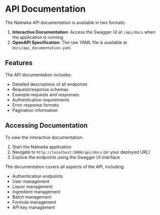 # API Documentation

The Nalewka API documentation is available in two formats:

1. **Interactive Documentation**: Access the Swagger UI at `/api/docs` when the application is running
2. **OpenAPI Specification**: The raw YAML file is available at `docs/api_documentation.yaml`

## Features

The API documentation includes:

- Detailed descriptions of all endpoints
- Request/response schemas
- Example requests and responses
- Authentication requirements
- Error response formats
- Pagination information

## Accessing Documentation

To view the interactive documentation:

1. Start the Nalewka application
2. Navigate to `http://localhost:5000/api/docs` (or your deployed URL)
3. Explore the endpoints using the Swagger UI interface

The documentation covers all aspects of the API, including:

- Authentication endpoints
- User management
- Liquor management
- Ingredient management
- Batch management
- Formula management
- API key management
